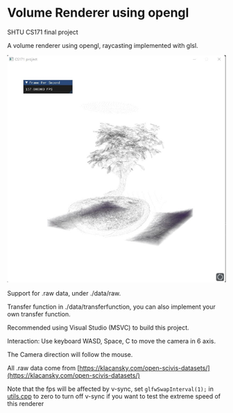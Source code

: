 # Volume Renderer using opengl
SHTU CS171 final project

A volume renderer using opengl, raycasting implemented with glsl.

![volume_render](Volume_renderer.jpg)

Support for .raw data, under ./data/raw.

Transfer function in ./data/transferfunction, you can also implement your own transfer function.

Recommended using Visual Studio (MSVC) to build this project.

Interaction: Use keyboard WASD, Space, C to move the camera in 6 axis. 

The Camera direction will follow the mouse. 

All .raw data come from [https://klacansky.com/open-scivis-datasets/](https://klacansky.com/open-scivis-datasets/)

Note that the fps will be affected by v-sync, set `glfwSwapInterval(1);` in [utils.cpp](src/utils.cpp) to zero to turn off v-sync if you want to test the extreme speed of this renderer